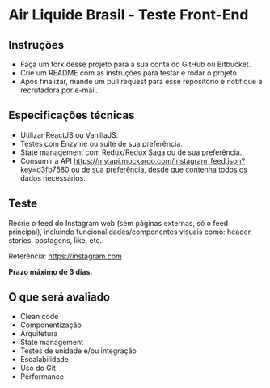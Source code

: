 # Air Liquide Brasil - Teste Front-End

## Instruções
- Faça um fork desse projeto para a sua conta do GitHub ou Bitbucket.
- Crie um README com as instruções para testar e rodar o projeto.
- Após finalizar, mande um pull request para esse repositório e notifique a recrutadora por e-mail.

## Especificações técnicas
- Utilizar ReactJS ou VanillaJS.
- Testes com Enzyme ou suite de sua preferência.
- State management com Redux/Redux Saga ou de sua preferência.
- Consumir a API https://my.api.mockaroo.com/instagram_feed.json?key=d3fb7580 ou de sua preferência, desde que contenha todos os dados necessários.

## Teste
Recrie o feed do Instagram web (sem páginas externas, só o feed principal), incluindo funcionalidades/componentes visuais como: header, stories, postagens, like, etc.

Referência: https://instagram.com

**Prazo máximo de 3 dias.**

## O que será avaliado
- Clean code
- Componentização
- Arquitetura
- State management
- Testes de unidade e/ou integração
- Escalabilidade
- Uso do Git
- Performance

